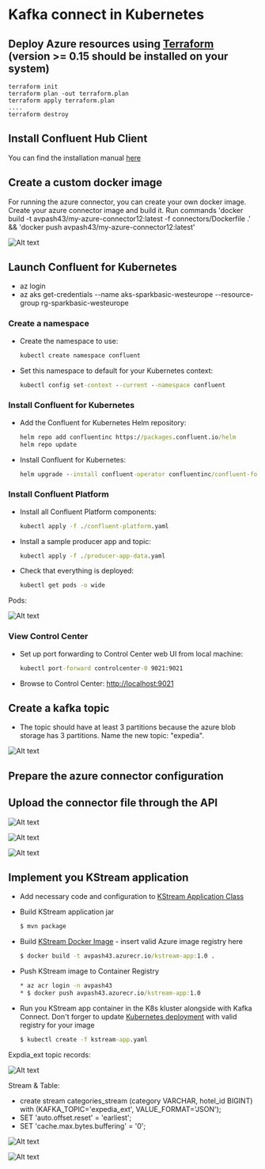 # Kafka connect in Kubernetes

## Deploy Azure resources using [Terraform](https://www.terraform.io/) (version >= 0.15 should be installed on your system)
```
terraform init
terraform plan -out terraform.plan
terraform apply terraform.plan
....
terraform destroy
```

## Install Confluent Hub Client

You can find the installation manual [here](https://docs.confluent.io/home/connect/confluent-hub/client.html)

## Create a custom docker image

For running the azure connector, you can create your own docker image. Create your azure connector image and build it.
Run commands 'docker build -t avpash43/my-azure-connector12:latest -f connectors/Dockerfile .'  &&  'docker push avpash43/my-azure-connector12:latest'

![Alt text](screenshots/DockerHub.png?raw=true "Title")

## Launch Confluent for Kubernetes

* az login
* az aks get-credentials --name aks-sparkbasic-westeurope  --resource-group rg-sparkbasic-westeurope

### Create a namespace

- Create the namespace to use:

  ```cmd
  kubectl create namespace confluent
  ```

- Set this namespace to default for your Kubernetes context:

  ```cmd
  kubectl config set-context --current --namespace confluent
  ```

### Install Confluent for Kubernetes

- Add the Confluent for Kubernetes Helm repository:

  ```cmd
  helm repo add confluentinc https://packages.confluent.io/helm
  helm repo update
  ```

- Install Confluent for Kubernetes:

  ```cmd
  helm upgrade --install confluent-operator confluentinc/confluent-for-kubernetes
  ```

### Install Confluent Platform

- Install all Confluent Platform components:

  ```cmd
  kubectl apply -f ./confluent-platform.yaml
  ```

- Install a sample producer app and topic:

  ```cmd
  kubectl apply -f ./producer-app-data.yaml
  ```

- Check that everything is deployed:

  ```cmd
  kubectl get pods -o wide 
  ```

Pods:

![Alt text](screenshots/Pods.png?raw=true "Title")

### View Control Center

- Set up port forwarding to Control Center web UI from local machine:

  ```cmd
  kubectl port-forward controlcenter-0 9021:9021
  ```

- Browse to Control Center: [http://localhost:9021](http://localhost:9021)

## Create a kafka topic

- The topic should have at least 3 partitions because the azure blob storage has 3 partitions. Name the new topic: "expedia".

![Alt text](screenshots/NewTopic.png?raw=true "Title")

## Prepare the azure connector configuration

## Upload the connector file through the API

![Alt text](screenshots/UploadConnectorConfig.png?raw=true "Title")

![Alt text](screenshots/ConnectorRunningTask.png?raw=true "Title")

![Alt text](screenshots/ExpediaTopicRecords.png?raw=true "Title")

## Implement you KStream application

- Add necessary code and configuration to [KStream Application Class](src/main/java/com/epam/bd201/KStreamsApplication.java)

- Build KStream application jar
  ```cmd
  $ mvn package
  ```

- Build [KStream Docker Image](Dockerfile) - insert valid Azure image registry here
  ```cmd
  $ docker build -t avpash43.azurecr.io/kstream-app:1.0 .
  ```

- Push KStream image to Container Registry
  ```cmd
  * az acr login -n avpash43
  * $ docker push avpash43.azurecr.io/kstream-app:1.0
  ```

- Run you KStream app container in the K8s kluster alongside with Kafka Connect. Don't forger to update [Kubernetes deployment](kstream-app.yaml)
  with valid registry for your image
  ```cmd
  $ kubectl create -f kstream-app.yaml
  ```

Expdia_ext topic records:

![Alt text](screenshots/ExpediaExtTopic.png?raw=true "Title")

Stream & Table:

* create stream categories_stream (category VARCHAR, hotel_id BIGINT) with (KAFKA_TOPIC='expedia_ext', VALUE_FORMAT='JSON');
* SET 'auto.offset.reset' = 'earliest';
* SET 'cache.max.bytes.buffering' = '0';

![Alt text](screenshots/DataMartSelect.png?raw=true "Title")

![Alt text](screenshots/DataMartCreateTable.png?raw=true "Title")